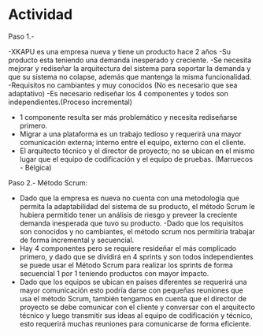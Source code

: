 # Actividad
Paso 1.-

-XKAPU es una empresa nueva y tiene un producto hace 2 años
-Su producto esta teniendo una demanda inesperado y creciente.
-Se necesita mejorar y rediseñar la arquitectura del sistema para soportar la demanda y que su sistema no colapse, además que mantenga la misma funcionalidad.
-Requisitos no cambiantes y muy conocidos (No es necesario que sea adaptativo)
-Es necesario rediseñar los 4 componentes y todos son independientes.(Proceso incremental)
- 1 componente resulta ser más problemático y necesita rediseñarse primero.
- Migrar a una plataforma es un trabajo tedioso y requerirá una mayor comunicación externa; interno entre el equipo, externo con el cliente.
- El arquitecto técnico y el director de proyecto; no se ubican en el mismo lugar que el equipo de codificación y el equipo de pruebas. (Marruecos - Bélgica)

Paso 2.-
Método Scrum:

- Dado que la empresa es nueva no cuenta con una metodología que permita la adaptabilidad del sistema de su producto, el método Scrum le hubiera permitido tener un análisis de riesgo y preveer la creciente demanda inesperada que tuvo su producto.
-Dado que los requisitos son conocidos y no cambiantes, el método scrum nos permitiría trabajar de forma incremental y secuencial.
- Hay 4 componentes pero se requiere resideñar el más complicado primero, y dado que se dividirá en 4 sprints y son todos independientes se puede usar el Método Scrum para realizar los sprints de forma secuencial 1 por 1 teniendo productos con mayor impacto.
- Dado que los equipos se ubican en países diferentes se requerirá una mayor comunicación esto podría darse con pequeñas reuniones que usa el método Scrum, también tengamos en cuenta que el director de proyecto se debe comunicar con el cliente y conversar con el arquitecto técnico y luego transmitir sus ideas al equipo de codificación y técnico, esto requerirá muchas reuniones para comunicarse de forma eficiente.
